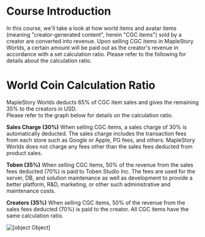 # Course Introduction
In this course, we'll take a look at how world items and avatar items (meaning "creator-generated content", herein "CGC items") sold by a creator are converted into revenue. Upon selling CGC items in MapleStory Worlds, a certain amount will be paid out as the creator's revenue in accordance with a set calculation ratio. Please refer to the following for details about the calculation ratio.

# World Coin Calculation Ratio
MapleStory Worlds deducts 65% of CGC item sales and gives the remaining 35% to the creators in USD.  
Please refer to the graph below for details on the calculation ratio.

**Sales Charge (30%)**
When selling CGC items, a sales charge of 30% is automatically deducted. 
The sales charge includes the transaction fees from each store such as Google or Apple, PG fees, and others.
MapleStory Worlds does not charge any fees other than the sales fees deducted from product sales.

**Toben (35%)**
When selling CGC items, 50% of the revenue from the sales fees deducted (70%) is paid to Toben Studio Inc. 
The fees are used for the server, DB, and solution maintenance as well as development to provide a better platform, R&D, marketing, or other such administrative and maintenance costs.

**Creators (35%)**
When selling CGC items, 50% of the revenue from the sales fees deducted (70%) is paid to the creator. 
All CGC items have the same calculation ratio. 

 ![[object Object]](https://mod-file.dn.nexoncdn.co.kr/bbs/17442515197247b2fb4387ca34977ab75bf70e8a37cb6.png "Ratio")
